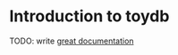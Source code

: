 # Introduction to toydb

TODO: write [great documentation](http://jacobian.org/writing/what-to-write/)
